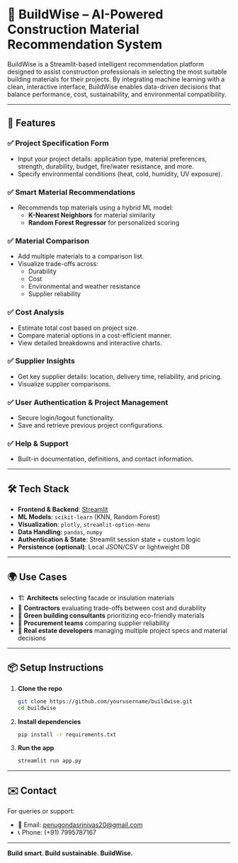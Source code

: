
# 🧱 BuildWise – AI-Powered Construction Material Recommendation System

BuildWise is a Streamlit-based intelligent recommendation platform designed to assist construction professionals in selecting the most suitable building materials for their projects. By integrating machine learning with a clean, interactive interface, BuildWise enables data-driven decisions that balance performance, cost, sustainability, and environmental compatibility.

---

## 🚀 Features

### ✅ Project Specification Form
- Input your project details: application type, material preferences, strength, durability, budget, fire/water resistance, and more.
- Specify environmental conditions (heat, cold, humidity, UV exposure).

### ✅ Smart Material Recommendations
- Recommends top materials using a hybrid ML model:
  - **K-Nearest Neighbors** for material similarity
  - **Random Forest Regressor** for personalized scoring

### ✅ Material Comparison
- Add multiple materials to a comparison list.
- Visualize trade-offs across:
  - Durability
  - Cost
  - Environmental and weather resistance
  - Supplier reliability

### ✅ Cost Analysis
- Estimate total cost based on project size.
- Compare material options in a cost-efficient manner.
- View detailed breakdowns and interactive charts.

### ✅ Supplier Insights
- Get key supplier details: location, delivery time, reliability, and pricing.
- Visualize supplier comparisons.

### ✅ User Authentication & Project Management
- Secure login/logout functionality.
- Save and retrieve previous project configurations.

### ✅ Help & Support
- Built-in documentation, definitions, and contact information.

---

## 🛠️ Tech Stack

- **Frontend & Backend**: [Streamlit](https://streamlit.io/)
- **ML Models**: `scikit-learn` (KNN, Random Forest)
- **Visualization**: `plotly`, `streamlit-option-menu`
- **Data Handling**: `pandas`, `numpy`
- **Authentication & State**: Streamlit session state + custom logic
- **Persistence (optional)**: Local JSON/CSV or lightweight DB

---

## 🌍 Use Cases

- 🏗️ **Architects** selecting facade or insulation materials
- 🔧 **Contractors** evaluating trade-offs between cost and durability
- 🌱 **Green building consultants** prioritizing eco-friendly materials
- 🧰 **Procurement teams** comparing supplier reliability
- 🏢 **Real estate developers** managing multiple project specs and material decisions

---

## 📦 Setup Instructions

1. **Clone the repo**
   ```bash
   git clone https://github.com/yourusername/buildwise.git
   cd buildwise
   ```

2. **Install dependencies**
   ```bash
   pip install -r requirements.txt
   ```

3. **Run the app**
   ```bash
   streamlit run app.py
   ```

---

## ✉️ Contact

For queries or support:
- 📧 Email: penugondasrinivas20@gmail.com
- 📞 Phone: (+91) 7995787167

---

**Build smart. Build sustainable. BuildWise.**
